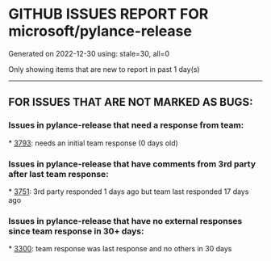 
# GITHUB ISSUES REPORT FOR microsoft/pylance-release


Generated on 2022-12-30 using: stale=30, all=0


Only showing items that are new to report in past 1 day(s)


---

## FOR ISSUES THAT ARE NOT MARKED AS BUGS:


### Issues in pylance-release that need a response from team:


\* [3793](https://github.com/microsoft/pylance-release/issues/3793 "Cannot suppress Pylance diagnostic errors in Python library files when try to set up configuration options"): needs an initial team response (0 days old)

### Issues in pylance-release that have comments from 3rd party after last team response:


\* [3751](https://github.com/microsoft/pylance-release/issues/3751 "reportShadowedImports x.py is overriding the stdlib module x whils x.py IS stdlib!"): 3rd party responded 1 days ago but team last responded 17 days ago

### Issues in pylance-release that have no external responses since team response in 30+ days:


\* [3300](https://github.com/microsoft/pylance-release/issues/3300 "Intellisense autocomplete hangs at Loading... on Remote-SSH"): team response was last response and no others in 30 days
